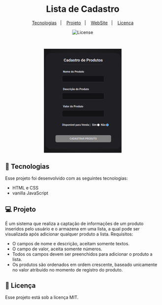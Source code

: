 <h1 align="center"> Lista de Cadastro </h1>

<p align="center">

</p>

<p align="center">
  <a href="#-tecnologias">Tecnologias</a>&nbsp;&nbsp;&nbsp;|&nbsp;&nbsp;&nbsp;
  <a href="#-projeto">Projeto</a>&nbsp;&nbsp;&nbsp;|&nbsp;&nbsp;&nbsp;
  <a href="https://austria-bank-calculator.vercel.app/">WebSite</a>&nbsp;&nbsp;&nbsp;|&nbsp;&nbsp;&nbsp;
  <a href="#memo-licença">Licença</a>

</p>

<p align="center">
  <img alt="License" src="https://img.shields.io/static/v1?label=license&message=MIT&color=49AA26&labelColor=000000">
</p>

<br>

<p align="center">
  <img alt="lista-de-cadastro" src="./lista-img.png" width="50%">
</p>

## 🚀 Tecnologias

Esse projeto foi desenvolvido com as seguintes tecnologias:

- HTML e CSS
- vanilla JavaScript

## 💻 Projeto

É um sistema que realiza a captação de informações de um produto inseridos pelo usuário e o armazena em uma lista, a qual pode ser visualizada após adicionar qualquer produto a lista.
Requisitos:
- O campos de nome e descrição, aceitam somente textos.
- O campo de valor, aceita somente números.
- Todos os campos devem ser preenchidos para adicionar o produto a lista.
- Os produtos são ordenados em ordem crescente, baseado unicamente no valor atribuído no momento de registro do produto.



## :memo: Licença

Esse projeto está sob a licença MIT.
